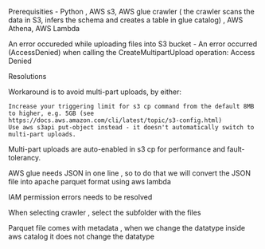 Prerequisities - Python , AWS s3, AWS glue crawler ( the crawler scans the data in S3, infers the schema and creates a table in glue catalog) , AWS Athena, AWS Lambda




An error occureded while uploading files into S3 bucket - An error occurred (AccessDenied) when calling the CreateMultipartUpload operation: Access Denied

Resolutions

Workaround is to avoid multi-part uploads, by either:

    Increase your triggering limit for s3 cp command from the default 8MB to higher, e.g. 5GB (see https://docs.aws.amazon.com/cli/latest/topic/s3-config.html)
    Use aws s3api put-object instead - it doesn't automatically switch to multi-part uploads.

Multi-part uploads are auto-enabled in s3 cp for performance and fault-tolerancy.

AWS glue needs JSON in one line , so to do that we will convert the JSON file into apache parquet format using aws lambda


IAM permission errors needs to be resolved

When selecting crawler , select the subfolder with the files

Parquet file comes with metadata , when we change the datatype inside aws catalog it does not change the datatype


